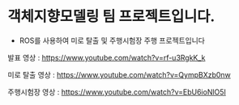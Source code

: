 객체지향모델링 팀 프로젝트입니다.
=============
* ROS를 사용하여 미로 탈출 및 주행시험장 주행 프로젝트입니다

발표 영상 : https://www.youtube.com/watch?v=rf-u3RgkK_k

미로 탈출 영상 : https://www.youtube.com/watch?v=QympBXzb0nw

주행시험장 영상 : https://www.youtube.com/watch?v=EbU6ioNlO5I
